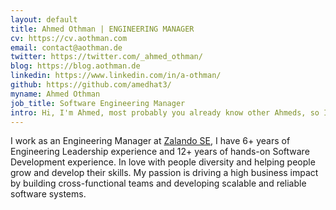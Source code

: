 ```yaml
---
layout: default
title: Ahmed Othman | ENGINEERING MANAGER
cv: https://cv.aothman.com
email: contact@aothman.de
twitter: https://twitter.com/_ahmed_othman/
blog: https://blog.aothman.de
linkedin: https://www.linkedin.com/in/a-othman/
github: https://github.com/amedhat3/
myname: Ahmed Othman
job_title: Software Engineering Manager
intro: Hi, I'm Ahmed, most probably you already know other Ahmeds, so I'm also known by Ahmed Medhat or Ahmed Othman, you can pick :-)
---
```

I work as an Engineering Manager at [Zalando SE](https://www.linkedin.com/company/zalando/about/), I have 6+ years of Engineering Leadership experience and 12+ years of hands-on Software Development experience. In love with people diversity and helping people grow and develop their skills. My passion is driving a high business impact by building cross-functional teams and developing scalable and reliable software systems.
